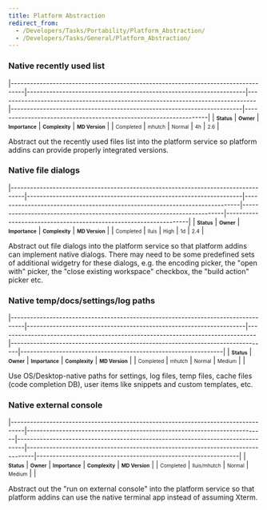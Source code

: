 ```yaml
---
title: Platform Abstraction
redirect_from:
  - /Developers/Tasks/Portability/Platform_Abstraction/
  - /Developers/Tasks/General/Platform_Abstraction/
---
```


### Native recently used list

<span> </span>

<span id="_task_a_General.PlatformAbs.RecentList"></span><span> </span>

|----------------------------------------------------------------------------------|--------------------------------------------------------------------|--------------------------------------------------------------------------------|------------------------------------------------------------------------|------------------------------------------------------------------|
| **<span style="font-size: x-small;">Status</span>**                              | **<span style="font-size: x-small;">Owner</span>**                 | **<span style="font-size: x-small;">Importance</span>**                        | **<span style="font-size: x-small;">Complexity</span>**                | **<span style="font-size: x-small;">MD Version</span>**          |
| <span class="task-status-Completed" style="font-size: x-small;">Completed</span> | <span class="task-owner" style="font-size: x-small;">mhutch</span> | <span class="task-importance-Normal" style="font-size: x-small;">Normal</span> | <span class="task-complexity-4h" style="font-size: x-small;">4h</span> | <span class="task-target" style="font-size: x-small;">2.6</span> |

Abstract out the recently used files list into the platform service so platform addins can provide properly integrated versions.

### Native file dialogs

<span> </span>

<span id="_task_a_General.PlatformAbs.NativeDialogs"></span><span> </span>

|----------------------------------------------------------------------------------|-------------------------------------------------------------------|----------------------------------------------------------------------------|------------------------------------------------------------------------|------------------------------------------------------------------|
| **<span style="font-size: x-small;">Status</span>**                              | **<span style="font-size: x-small;">Owner</span>**                | **<span style="font-size: x-small;">Importance</span>**                    | **<span style="font-size: x-small;">Complexity</span>**                | **<span style="font-size: x-small;">MD Version</span>**          |
| <span class="task-status-Completed" style="font-size: x-small;">Completed</span> | <span class="task-owner" style="font-size: x-small;">lluis</span> | <span class="task-importance-High" style="font-size: x-small;">High</span> | <span class="task-complexity-1d" style="font-size: x-small;">1d</span> | <span class="task-target" style="font-size: x-small;">2.4</span> |

Abstract out file dialogs into the platform service so that platform addins can implement native dialogs. There may need to be some predefined sets of additional widgetry for these dialogs, e.g. the encoding picker, the "open with" picker, the "close existing workspace" checkbox, the "build action" picker etc.

### Native temp/docs/settings/log paths

<span> </span>

<span id="_task_a_General.PlatformAbs.NativePaths"></span><span> </span>

|----------------------------------------------------------------------------------|--------------------------------------------------------------------|--------------------------------------------------------------------------------|--------------------------------------------------------------------------------|---------------------------------------------------------------|
| **<span style="font-size: x-small;">Status</span>**                              | **<span style="font-size: x-small;">Owner</span>**                 | **<span style="font-size: x-small;">Importance</span>**                        | **<span style="font-size: x-small;">Complexity</span>**                        | **<span style="font-size: x-small;">MD Version</span>**       |
| <span class="task-status-Completed" style="font-size: x-small;">Completed</span> | <span class="task-owner" style="font-size: x-small;">mhutch</span> | <span class="task-importance-Normal" style="font-size: x-small;">Normal</span> | <span class="task-complexity-Medium" style="font-size: x-small;">Medium</span> | <span class="task-target" style="font-size: x-small;"></span> |

Use OS/Desktop-native paths for settings, log files, temp files, cache files (code completion DB), user items like snippets and custom templates, etc.

### Native external console

<span> </span>

<span id="_task_a_General.PlatformAbs.Console"></span><span> </span>

|----------------------------------------------------------------------------------|--------------------------------------------------------------------------|--------------------------------------------------------------------------------|--------------------------------------------------------------------------------|---------------------------------------------------------------|
| **<span style="font-size: x-small;">Status</span>**                              | **<span style="font-size: x-small;">Owner</span>**                       | **<span style="font-size: x-small;">Importance</span>**                        | **<span style="font-size: x-small;">Complexity</span>**                        | **<span style="font-size: x-small;">MD Version</span>**       |
| <span class="task-status-Completed" style="font-size: x-small;">Completed</span> | <span class="task-owner" style="font-size: x-small;">lluis/mhutch</span> | <span class="task-importance-Normal" style="font-size: x-small;">Normal</span> | <span class="task-complexity-Medium" style="font-size: x-small;">Medium</span> | <span class="task-target" style="font-size: x-small;"></span> |

Abstract out the "run on external console" into the platform service so that platform addins can use the native terminal app instead of assuming Xterm.

